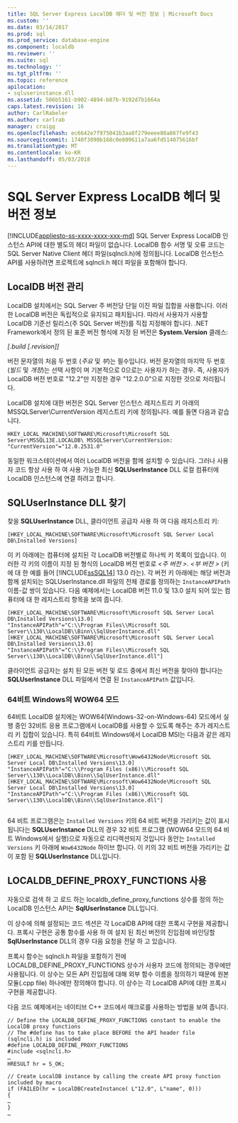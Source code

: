 ```yaml
---
title: SQL Server Express LocalDB 헤더 및 버전 정보 | Microsoft Docs
ms.custom: ''
ms.date: 03/14/2017
ms.prod: sql
ms.prod_service: database-engine
ms.component: localdb
ms.reviewer: ''
ms.suite: sql
ms.technology: ''
ms.tgt_pltfrm: ''
ms.topic: reference
apilocation:
- sqluserinstance.dll
ms.assetid: 506b5161-b902-4894-b87b-9192d7b1664a
caps.latest.revision: 16
author: CarlRabeler
ms.author: carlrab
manager: craigg
ms.openlocfilehash: ec6642e7f975041b3aa8f279eeee80a867fe9f43
ms.sourcegitcommit: 1740f3090b168c0e809611a7aa6fd514075616bf
ms.translationtype: MT
ms.contentlocale: ko-KR
ms.lasthandoff: 05/03/2018
---
```

# <a name="sql-server-express-localdb-header-and-version-information"></a>SQL Server Express LocalDB 헤더 및 버전 정보
[!INCLUDE[appliesto-ss-xxxx-xxxx-xxx-md](../../includes/appliesto-ss-xxxx-xxxx-xxx-md.md)]
  SQL Server Express LocalDB 인스턴스 API에 대한 별도의 헤더 파일이 없습니다. LocalDB 함수 서명 및 오류 코드는 SQL Server Native Client 헤더 파일(sqlncli.h)에 정의됩니다. LocalDB 인스턴스 API를 사용하려면 프로젝트에 sqlncli.h 헤더 파일을 포함해야 합니다.  
  
## <a name="localdb-versioning"></a>LocalDB 버전 관리  
 LocalDB 설치에서는 SQL Server 주 버전당 단일 이진 파일 집합을 사용합니다. 이러한 LocalDB 버전은 독립적으로 유지되고 패치됩니다. 따라서 사용자가 사용할 LocalDB 기준선 릴리스(주 SQL Server 버전)를 직접 지정해야 합니다. .NET Framework에서 정의 된 표준 버전 형식에 지정 된 버전은 **System.Version** 클래스:  
  
 *[.build [.revision]]*  
  
 버전 문자열의 처음 두 번호 (*주요* 및 *부*)는 필수입니다. 버전 문자열의 마지막 두 번호 (*빌드* 및 *개정*)는 선택 사항이 며 기본적으로 0으로는 사용자가 하는 경우. 즉, 사용자가 LocalDB 버전 번호로 "12.2"만 지정한 경우 "12.2.0.0"으로 지정한 것으로 처리됩니다.  
  
 LocalDB 설치에 대한 버전은 SQL Server 인스턴스 레지스트리 키 아래의 MSSQLServer\CurrentVersion 레지스트리 키에 정의됩니다. 예를 들면 다음과 같습니다.  
  
```  
HKEY_LOCAL_MACHINE\SOFTWARE\Microsoft\Microsoft SQL Server\MSSQL13E.LOCALDB\ MSSQLServer\CurrentVersion: "CurrentVersion"="12.0.2531.0"  
```  
  
 동일한 워크스테이션에서 여러 LocalDB 버전을 함께 설치할 수 있습니다. 그러나 사용자 코드 항상 사용 하 여 사용 가능한 최신 **SQLUserInstance** DLL 로컬 컴퓨터에 LocalDB 인스턴스에 연결 하려고 합니다.  
  
## <a name="locating-the-sqluserinstance-dll"></a>SQLUserInstance DLL 찾기  
 찾을 **SQLUserInstance** DLL, 클라이언트 공급자 사용 하 여 다음 레지스트리 키:  
  
```  
[HKEY_LOCAL_MACHINE\SOFTWARE\Microsoft\Microsoft SQL Server Local DB\Installed Versions]  
```  
  
 이 키 아래에는 컴퓨터에 설치된 각 LocalDB 버전별로 하나씩 키 목록이 있습니다. 이러한 각 키의 이름이 지정 된 형식의 LocalDB 버전 번호로  *\<주 버전 >*. *\<부 버전 >* (키에 대 한 예를 들어 [!INCLUDE[ssSQL14](../../includes/sssql14-md.md)] 13.0 라는). 각 버전 키 아래에는 해당 버전과 함께 설치되는 SQLUserInstance.dll 파일의 전체 경로를 정의하는 `InstanceAPIPath` 이름-값 쌍이 있습니다. 다음 예제에서는 LocalDB 버전 11.0 및 13.0 설치 되어 있는 컴퓨터에 대 한 레지스트리 항목을 보여 줍니다.  
  
```  
[HKEY_LOCAL_MACHINE\SOFTWARE\Microsoft\Microsoft SQL Server Local DB\Installed Versions\13.0]  
"InstanceAPIPath"="C:\\Program Files\\Microsoft SQL Server\\130\\LocalDB\\Binn\\SqlUserInstance.dll"  
[HKEY_LOCAL_MACHINE\SOFTWARE\Microsoft\Microsoft SQL Server Local DB\Installed Versions\13.0]  
"InstanceAPIPath"="C:\\Program Files\\Microsoft SQL Server\\130\\LocalDB\\Binn\\SqlUserInstance.dll"]  
```  
  
 클라이언트 공급자는 설치 된 모든 버전 및 로드 중에서 최신 버전을 찾아야 합니다는 **SQLUserInstance** DLL 파일에서 연결 된 `InstanceAPIPath` 값입니다.  
  
### <a name="wow64-mode-on-64-bit-windows"></a>64비트 Windows의 WOW64 모드  
 64비트 LocalDB 설치에는 WOW64(Windows-32-on-Windows-64) 모드에서 실행 중인 32비트 응용 프로그램에서 LocalDB를 사용할 수 있도록 해주는 추가 레지스트리 키 집합이 있습니다. 특히 64비트 Windows에서 LocalDB MSI는 다음과 같은 레지스트리 키를 만듭니다.  
  
```  
[HKEY_LOCAL_MACHINE\SOFTWARE\Microsoft\Wow6432Node\Microsoft SQL Server Local DB\Installed Versions\13.0]  
"InstanceAPIPath"="C:\\Program Files (x86)\\Microsoft SQL Server\\130\\LocalDB\\Binn\\SqlUserInstance.dll"  
[HKEY_LOCAL_MACHINE\SOFTWARE\Microsoft\Wow6432Node\Microsoft SQL Server Local DB\Installed Versions\13.0]  
"InstanceAPIPath"="C:\\Program Files (x86)\\Microsoft SQL Server\\130\\LocalDB\\Binn\\SqlUserInstance.dll"]  
  
```  
  
 64 비트 프로그램은는 `Installed Versions` 키의 64 비트 버전을 가리키는 값이 표시 됩니다는 **SQLUserInstance** DLL의 경우 32 비트 프로그램 (WOW64 모드의 64 비트 Windows에서 실행)으로 자동으로 리디렉션되지 것입니다 동안는 `Installed Versions` 키 아래에 `Wow6432Node` 하이브 합니다. 이 키의 32 비트 버전을 가리키는 값이 포함 된 **SQLUserInstance** DLL입니다.  
  
## <a name="using-localdbdefineproxyfunctions"></a>LOCALDB_DEFINE_PROXY_FUNCTIONS 사용  
 자동으로 검색 하 고 로드 하는 localdb_define_proxy_functions 상수를 정의 하는 LocalDB 인스턴스 API는 **SqlUserInstance** DLL입니다.  
  
 이 상수에 의해 설정되는 코드 섹션은 각 LocalDB API에 대한 프록시 구현을 제공합니다. 프록시 구현은 공통 함수를 사용 하 여 설치 된 최신 버전의 진입점에 바인딩할 **SqlUserInstance** DLL의 경우 다음 요청을 전달 하 고 있습니다.  
  
 프록시 함수는 sqlncli.h 파일을 포함하기 전에 LOCALDB_DEFINE_PROXY_FUNCTIONS 상수가 사용자 코드에 정의되는 경우에만 사용됩니다. 이 상수는 모든 API 진입점에 대해 외부 함수 이름을 정의하기 때문에 원본 모듈(.cpp file) 하나에만 정의해야 합니다. 이 상수는 각 LocalDB API에 대한 프록시 구현을 제공합니다.  
  
 다음 코드 예제에서는 네이티브 C++ 코드에서 매크로를 사용하는 방법을 보여 줍니다.  
  
```  
// Define the LOCALDB_DEFINE_PROXY_FUNCTIONS constant to enable the LocalDB proxy functions   
// The #define has to take place BEFORE the API header file (sqlncli.h) is included  
#define LOCALDB_DEFINE_PROXY_FUNCTIONS  
#include <sqlncli.h>  
…  
HRESULT hr = S_OK;  
  
// Create LocalDB instance by calling the create API proxy function included by macro  
if (FAILED(hr = LocalDBCreateInstance( L"12.0", L"name", 0)))  
{  
…  
}  
…  
  
```  
  
  
